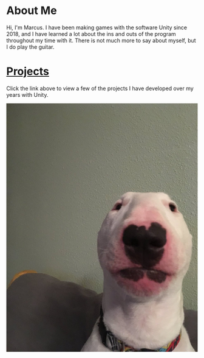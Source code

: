 # About Me
Hi, I'm Marcus. I have been making games with the software Unity since 2018, and I have learned a lot about the ins and outs of the program throughout my time with it. There is not much more to say about myself, but I do play the guitar.
# [Projects](Projects.md)
Click the link above to view a few of the projects I have developed over my years with Unity.
  

![walter](/assets/img/walter.jpg)
